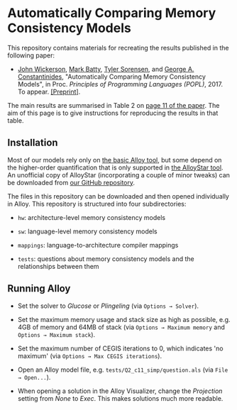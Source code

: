 # Automatically Comparing Memory Consistency Models

This repository contains materials for recreating the results
published in the following paper:

* [John Wickerson](http://johnwickerson.github.io),
  [Mark Batty](https://www.cs.kent.ac.uk/people/staff/mjb211/),
  [Tyler Sorensen](https://www.doc.ic.ac.uk/~tsorensen/), and
  [George A. Constantinides](http://cas.ee.ic.ac.uk/people/gac1/),
  "Automatically Comparing Memory Consistency Models", in
  Proc. *Principles of Programming Languages (POPL)*, 2017. To
  appear. [[Preprint]](http://johnwickerson.github.io/papers/memalloy.pdf).

The main results are summarised in Table 2 on
[page 11 of the paper](http://johnwickerson.github.io/papers/memalloy.pdf#page=11). The
aim of this page is to give instructions for reproducing the results
in that table.

## Installation

Most of our models rely only on
[the basic Alloy tool](http://alloy.csail.mit.edu/alloy/), but some
depend on the higher-order quantification that is only supported in
[the AlloyStar tool](http://alloy.mit.edu/alloy/hola/). An unofficial
copy of AlloyStar (incorporating a couple of minor tweaks) can be
downloaded from
[our GitHub repository](https://github.com/johnwickerson/AlloyStar).

The files in this repository can be downloaded and then opened individually
in Alloy. This repository is structured into four subdirectories:

* `hw`: architecture-level memory consistency models

* `sw`: language-level memory consistency models

* `mappings`: language-to-architecture compiler mappings

* `tests`: questions about memory consistency models and the
relationships between them

## Running Alloy

* Set the solver to *Glucose* or *Plingeling* (via `Options →
  Solver`).

* Set the maximum memory usage and stack size as high as possible,
  e.g. 4GB of memory and 64MB of stack (via `Options → Maximum
  memory` and `Options → Maximum stack`).

* Set the maximum number of CEGIS iterations to 0, which indicates 'no
maximum' (via `Options → Max CEGIS iterations`).

* Open an Alloy model file, e.g. `tests/Q2_c11_simp/question.als` (via
`File → Open...`). 
  
* When opening a solution in the Alloy Visualizer, change the
  *Projection* setting from *None* to *Exec*. This makes solutions much more
  readable.
